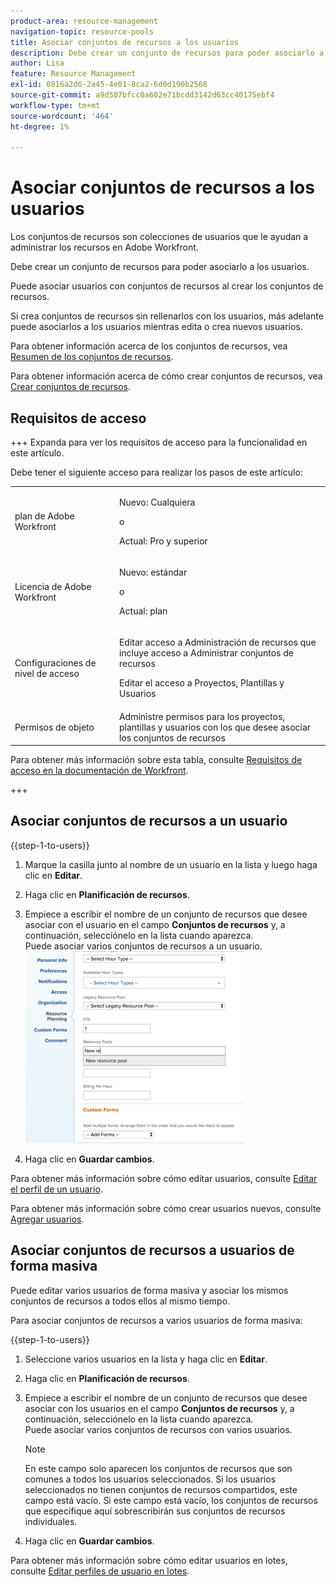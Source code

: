 ```yaml
---
product-area: resource-management
navigation-topic: resource-pools
title: Asociar conjuntos de recursos a los usuarios
description: Debe crear un conjunto de recursos para poder asociarlo a los usuarios. Puede asociar usuarios con conjuntos de recursos al crear los conjuntos de recursos.
author: Lisa
feature: Resource Management
exl-id: 0816a2d6-2a45-4e01-8ca2-6d0d190b2568
source-git-commit: a9d507bfcc0a602e71bcdd3142d63cc40175ebf4
workflow-type: tm+mt
source-wordcount: '464'
ht-degree: 1%

---
```


# Asociar conjuntos de recursos a los usuarios

<!--
<p data-mc-conditions="QuicksilverOrClassic.Draft mode">(NOTE: The info about how to add resource pools to users, are duplicated from the articles listed in those sections (Creating Users, etc). I decided to keep the steps here because those articles are too long to rummage through for updating just this one field.)</p>
-->

Los conjuntos de recursos son colecciones de usuarios que le ayudan a administrar los recursos en Adobe Workfront.

Debe crear un conjunto de recursos para poder asociarlo a los usuarios.

Puede asociar usuarios con conjuntos de recursos al crear los conjuntos de recursos.

Si crea conjuntos de recursos sin rellenarlos con los usuarios, más adelante puede asociarlos a los usuarios mientras edita o crea nuevos usuarios.

Para obtener información acerca de los conjuntos de recursos, vea [Resumen de los conjuntos de recursos](../../../resource-mgmt/resource-planning/resource-pools/work-with-resource-pools.md).

Para obtener información acerca de cómo crear conjuntos de recursos, vea [Crear conjuntos de recursos](../../../resource-mgmt/resource-planning/resource-pools/create-resource-pools.md).

## Requisitos de acceso

+++ Expanda para ver los requisitos de acceso para la funcionalidad en este artículo.

Debe tener el siguiente acceso para realizar los pasos de este artículo:

<table style="table-layout:auto"> 
 <col> 
 <col> 
 <tbody> 
  <tr> 
   <td role="rowheader">plan de Adobe Workfront</td> 
   <td><p>Nuevo: Cualquiera</p>
       <p>o</p>
       <p>Actual: Pro y superior</p> </td> 
  </tr> 
  <tr> 
   <td role="rowheader">Licencia de Adobe Workfront</td> 
   <td><p>Nuevo: estándar</p>
       <p>o</p>
       <p>Actual: plan</p></td>
  </tr> 
  <tr> 
   <td role="rowheader">Configuraciones de nivel de acceso</td> 
   <td> <p>Editar acceso a Administración de recursos que incluye acceso a Administrar conjuntos de recursos</p> <p>Editar el acceso a Proyectos, Plantillas y Usuarios</p></td> 
  </tr> 
  <tr data-mc-conditions=""> 
   <td role="rowheader">Permisos de objeto</td> 
   <td>Administre permisos para los proyectos, plantillas y usuarios con los que desee asociar los conjuntos de recursos</td> 
  </tr> 
 </tbody> 
</table>

Para obtener más información sobre esta tabla, consulte [Requisitos de acceso en la documentación de Workfront](/help/quicksilver/administration-and-setup/add-users/access-levels-and-object-permissions/access-level-requirements-in-documentation.md).

+++

## Asociar conjuntos de recursos a un usuario

{{step-1-to-users}}

1. Marque la casilla junto al nombre de un usuario en la lista y luego haga clic en **Editar**.
1. Haga clic en **Planificación de recursos**.
1. Empiece a escribir el nombre de un conjunto de recursos que desee asociar con el usuario en el campo **Conjuntos de recursos** y, a continuación, selecciónelo en la lista cuando aparezca.\
   Puede asociar varios conjuntos de recursos a un usuario.\
   ![add_resource_pool_to_user.png](assets/add-resource-pool-to-user-350x307.png)

1. Haga clic en **Guardar cambios**.

Para obtener más información sobre cómo editar usuarios, consulte [Editar el perfil de un usuario](../../../administration-and-setup/add-users/create-and-manage-users/edit-a-users-profile.md).

Para obtener más información sobre cómo crear usuarios nuevos, consulte [Agregar usuarios](../../../administration-and-setup/add-users/create-and-manage-users/add-users.md).

## Asociar conjuntos de recursos a usuarios de forma masiva

Puede editar varios usuarios de forma masiva y asociar los mismos conjuntos de recursos a todos ellos al mismo tiempo.

Para asociar conjuntos de recursos a varios usuarios de forma masiva:

{{step-1-to-users}}

1. Seleccione varios usuarios en la lista y haga clic en **Editar**.
1. Haga clic en **Planificación de recursos**.
1. Empiece a escribir el nombre de un conjunto de recursos que desee asociar con los usuarios en el campo **Conjuntos de recursos** y, a continuación, selecciónelo en la lista cuando aparezca.\
   Puede asociar varios conjuntos de recursos con varios usuarios.

   >[!NOTE]
   >
   >En este campo solo aparecen los conjuntos de recursos que son comunes a todos los usuarios seleccionados. Si los usuarios seleccionados no tienen conjuntos de recursos compartidos, este campo está vacío. Si este campo está vacío, los conjuntos de recursos que especifique aquí sobrescribirán sus conjuntos de recursos individuales.

1. Haga clic en **Guardar cambios**.

Para obtener más información sobre cómo editar usuarios en lotes, consulte [Editar perfiles de usuario en lotes](../../../administration-and-setup/add-users/create-and-manage-users/edit-user-profiles-in-bulk.md).
